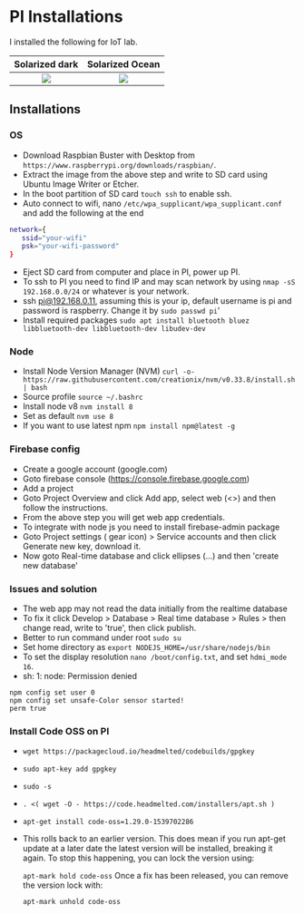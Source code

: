 PI Installations
=====================================


I installed the following for IoT lab.


Solarized dark             |  Solarized Ocean
:-------------------------:|:-------------------------:
![](https://...Dark.png)  |  ![](https://...Ocean.png)

## Installations
### OS
  * Download Raspbian Buster with Desktop from `https://www.raspberrypi.org/downloads/raspbian/`.
  * Extract the image from the above step and write to SD card using Ubuntu Image Writer or Etcher.
  * In the boot partition of SD card `touch ssh` to enable ssh.
  * Auto connect to wifi, nano `/etc/wpa_supplicant/wpa_supplicant.conf` and add the following at the end
```bash
network={
   ssid="your-wifi"
   psk="your-wifi-password"
}
``` 
  * Eject SD card from computer and place in PI, power up PI.
  * To ssh to PI you need to find IP and may scan network by using `nmap -sS 192.168.0.0/24` or whatever is your network.
  * ssh pi@192.168.0.11, assuming this is your ip, default username is pi and password is raspberry. Change it by `sudo passwd pi`'
  * Install required packages `sudo apt install bluetooth bluez libbluetooth-dev libbluetooth-dev libudev-dev`
  
  
### Node
  * Install Node Version Manager (NVM)
    `curl -o- https://raw.githubusercontent.com/creationix/nvm/v0.33.8/install.sh | bash`
  * Source profile
    `source ~/.bashrc`
  * Install node v8 `nvm install 8`
  * Set as default `nvm use 8` 
  * If you want to use latest npm `npm install npm@latest -g`
  
     
### Firebase config
  * Create a google account (google.com)
  * Goto firebase console (https://console.firebase.google.com)
  * Add a project
  * Goto Project Overview and click Add app, select web (<>) and then follow the instructions.
  * From the above step you will get web app credentials.
  * To integrate with node js you need to install firebase-admin package
  * Goto Project settings ( gear icon)  > Service accounts and then click Generate new key, download it.
  * Now goto Real-time database and click ellipses (...) and then 'create new database'



### Issues and solution
   * The web app may not read the data initially from the realtime database
   * To fix it click Develop > Database > Real time database > Rules > then change read, write to 'true', then click publish.
   * Better to run command under root `sudo su`
   * Set home directory as `export NODEJS_HOME=/usr/share/nodejs/bin`
   * To set the display resolution `nano /boot/config.txt`, and set `hdmi_mode	16`.
   * sh: 1: node: Permission denied
```
npm config set user 0
npm config set unsafe-Color sensor started! 
perm true
```

### Install Code OSS on PI
   * `wget https://packagecloud.io/headmelted/codebuilds/gpgkey`
   * `sudo apt-key add gpgkey`
   * `sudo -s`
   * `. <( wget -O - https://code.headmelted.com/installers/apt.sh )`
   * `apt-get install code-oss=1.29.0-1539702286`
   * This rolls back to an earlier version. This does mean if you run apt-get update at a later date the latest version will be installed, breaking it again. To stop this happening, you can lock the version using:
     
     `apt-mark hold code-oss`
     Once a fix has been released, you can remove the version lock with:
     
     `apt-mark unhold code-oss`
   
